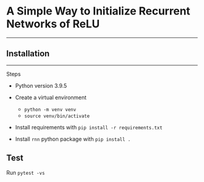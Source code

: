 # A Simple Way to Initialize Recurrent Networks of ReLU

---

## Installation

---

Steps

- Python version 3.9.5
- Create a virtual environment

  - `python -m venv venv`
  - `source venv/bin/activate`

- Install requirements with `pip install -r requirements.txt`
- Install `rnn` python package with `pip install .`

## Test

Run `pytest -vs`
